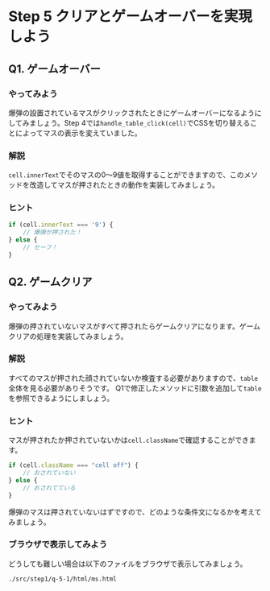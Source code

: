 # Step 5 クリアとゲームオーバーを実現しよう

## Q1. ゲームオーバー
### やってみよう
爆弾の設置されているマスがクリックされたときにゲームオーバーになるようにしてみましょう。Step 4では`handle_table_click(cell)`でCSSを切り替えることによってマスの表示を変えていました。

### 解説
`cell.innerText`でそのマスの0～9値を取得することができますので、このメソッドを改造してマスが押されたときの動作を実装してみましょう。

### ヒント
```js
if (cell.innerText === '9') {
	// 爆弾が押された！
} else {
	// セーフ！
}
```

## Q2. ゲームクリア
### やってみよう
爆弾の押されていないマスがすべて押されたらゲームクリアになります。ゲームクリアの処理を実装してみましょう。

### 解説
すべてのマスが押された顔されていないか検査する必要がありますので、`table`全体を見る必要がありそうです。
Q1で修正したメソッドに引数を追加して`table`を参照できるようにしましょう。

### ヒント
マスが押されたか押されていないかは`cell.className`で確認することができます。

```js
if (cell.className === "cell off") {
	// おされていない
} else {
	// おされてている
}
```

爆弾のマスは押されていないはずですので、どのような条件文になるかを考えてみましょう。

### ブラウザで表示してみよう
どうしても難しい場合は以下のファイルをブラウザで表示してみましょう。

```
./src/step1/q-5-1/html/ms.html
```
